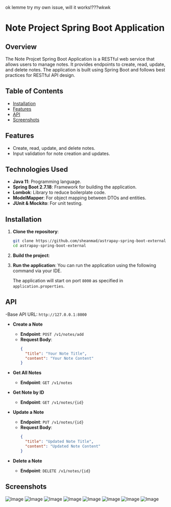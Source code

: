 ok lemme try my own issue, will it works!???wkwk
# Note Project Spring Boot Application

## Overview

The Note Projcet Spring Boot Application is a RESTful web service that allows users to manage notes. It provides endpoints to create, read, update, and delete notes. The application is built using Spring Boot and follows best practices for RESTful API design.

## Table of Contents
- [Installation](#installation)
- [Features](#features)
- [API](#api)
- [Screenshots](#screenshots)

## Features

- Create, read, update, and delete notes.
- Input validation for note creation and updates.

## Technologies Used

- **Java 11**: Programming language.
- **Spring Boot 2.7.18**: Framework for building the application.
- **Lombok**: Library to reduce boilerplate code.
- **ModelMapper**: For object mapping between DTOs and entities.
- **JUnit & Mockito**: For unit testing.

## Installation

1. **Clone the repository**:
   ```bash
   git clone https://github.com/sheanmad/astrapay-spring-boot-external.git
   cd astrapay-spring-boot-external
   ```

2. **Build the project**:

3. **Run the application**:
   You can run the application using the following command via your IDE.

   The application will start on port `8000` as specified in `application.properties`.

## API
-Base API URL: `http://127.0.0.1:8000`
- **Create a Note**
  - **Endpoint**: `POST /v1/notes/add`
  - **Request Body**:
    ```json
    {
      "title": "Your Note Title",
      "content": "Your Note Content"
    }
    ```

- **Get All Notes**
  - **Endpoint**: `GET /v1/notes`

- **Get Note by ID**
  - **Endpoint**: `GET /v1/notes/{id}`

- **Update a Note**
  - **Endpoint**: `PUT /v1/notes/{id}`
  - **Request Body**:
    ```json
    {
      "title": "Updated Note Title",
      "content": "Updated Note Content"
    }
    ```

- **Delete a Note**
  - **Endpoint**: `DELETE /v1/notes/{id}`

## Screenshots
![Image](https://github.com/user-attachments/assets/5e501134-bafd-4d84-90df-e0a8563187e0)
![Image](https://github.com/user-attachments/assets/15a9444e-3c98-4699-83c8-8c60da8288b7)
![Image](https://github.com/user-attachments/assets/b050577d-9d4d-49bf-bdbc-84a6b8c5200a)
![Image](https://github.com/user-attachments/assets/6fadf1bb-0dae-44b2-a730-b6bfb2db49cf)
![Image](https://github.com/user-attachments/assets/7743c104-861a-4c7c-a894-03757f2d7509)
![Image](https://github.com/user-attachments/assets/40c1517b-f2dc-4044-9402-ec6418ba5ba1)
![Image](https://github.com/user-attachments/assets/bf07a0d8-4a43-4c11-855e-2493c5bf3907)
![Image](https://github.com/user-attachments/assets/277010c6-e583-4821-aa0a-71178cce5f08)
